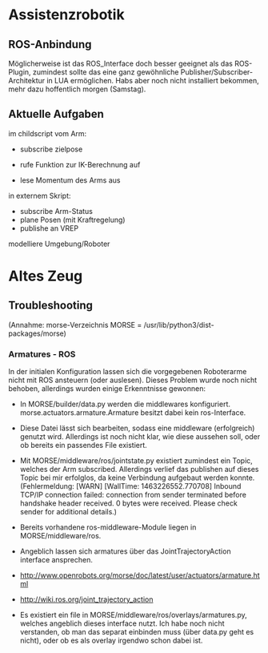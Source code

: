 # Assistenzrobotik

## ROS-Anbindung

Möglicherweise ist das ROS_Interface doch besser geeignet als das ROS-Plugin, zumindest sollte das eine ganz gewöhnliche Publisher/Subscriber-Architektur in LUA ermöglichen. Habs aber noch nicht installiert bekommen, mehr dazu hoffentlich morgen (Samstag).

## Aktuelle Aufgaben

im childscript vom Arm:
 - subscribe zielpose
 - rufe Funktion zur IK-Berechnung auf

 - lese Momentum des Arms aus

in externem Skript:
 - subscribe Arm-Status
 - plane Posen (mit Kraftregelung)
 - publishe an VREP


modelliere Umgebung/Roboter

# Altes Zeug

## Troubleshooting

(Annahme: morse-Verzeichnis MORSE = /usr/lib/python3/dist-packages/morse)

### Armatures - ROS

In der initialen Konfiguration lassen sich die vorgegebenen Roboterarme nicht mit ROS ansteuern (oder auslesen). Dieses Problem wurde noch nicht behoben, allerdings wurden einige Erkenntnisse gewonnen:

* In MORSE/builder/data.py werden die middlewares konfiguriert. morse.actuators.armature.Armature besitzt dabei kein ros-Interface.
 * Diese Datei lässt sich bearbeiten, sodass eine middleware (erfolgreich) genutzt wird. Allerdings ist noch nicht klar, wie diese aussehen soll, oder ob bereits ein passendes File existiert.
 * Mit MORSE/middleware/ros/jointstate.py existiert zumindest ein Topic, welches der Arm subscribed. Allerdings verlief das publishen auf dieses Topic bei mir erfolglos, da keine Verbindung aufgebaut werden konnte. (Fehlermeldung: [WARN] [WallTime: 1463226552.770708] Inbound TCP/IP connection failed: connection from sender terminated before handshake header received. 0 bytes were received. Please check sender for additional details.)

* Bereits vorhandene ros-middleware-Module liegen in MORSE/middleware/ros.

* Angeblich lassen sich armatures über das JointTrajectoryAction interface ansprechen.
 * http://www.openrobots.org/morse/doc/latest/user/actuators/armature.html
 * http://wiki.ros.org/joint_trajectory_action
 * Es existiert ein file in MORSE/middleware/ros/overlays/armatures.py, welches angeblich dieses interface nutzt. Ich habe noch nicht verstanden, ob man das separat einbinden muss (über data.py geht es nicht), oder ob es als overlay irgendwo schon dabei ist.


